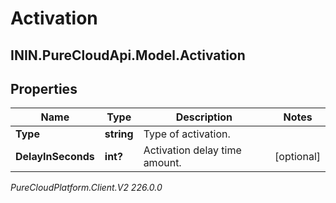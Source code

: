 # Activation

## ININ.PureCloudApi.Model.Activation

## Properties

|Name | Type | Description | Notes|
|------------ | ------------- | ------------- | -------------|
| **Type** | **string** | Type of activation. | |
| **DelayInSeconds** | **int?** | Activation delay time amount. | [optional] |



_PureCloudPlatform.Client.V2 226.0.0_
